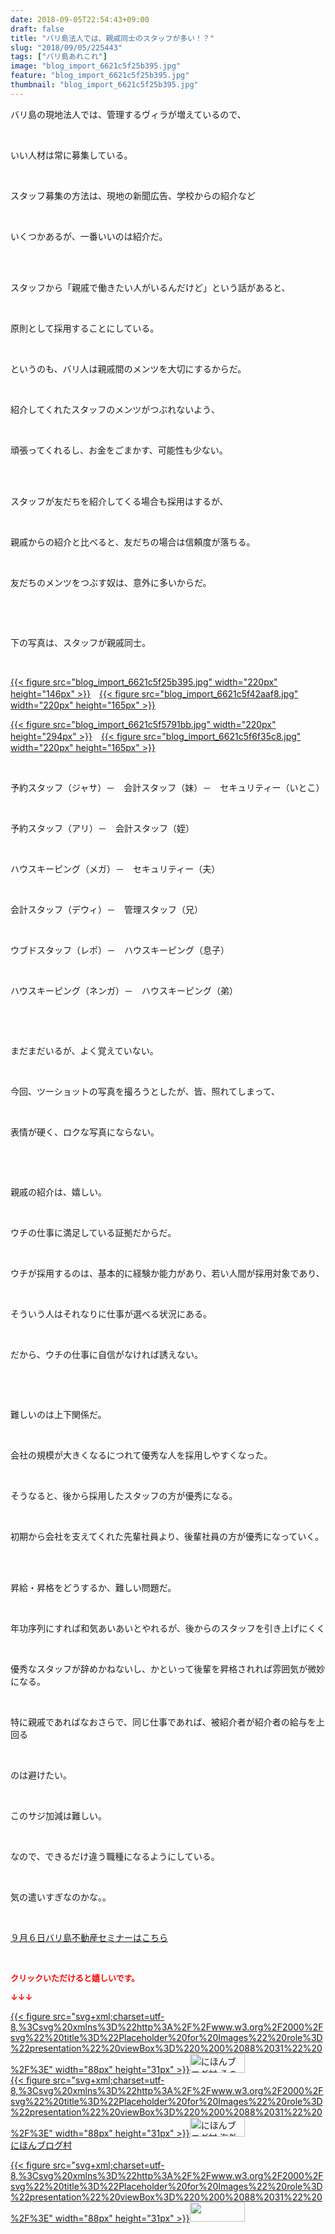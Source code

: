 ```yaml
---
date: 2018-09-05T22:54:43+09:00
draft: false
title: "バリ島法人では、親戚同士のスタッフが多い！？"
slug: "2018/09/05/225443"
tags: ["バリ島あれこれ"]
image: "blog_import_6621c5f25b395.jpg"
feature: "blog_import_6621c5f25b395.jpg"
thumbnail: "blog_import_6621c5f25b395.jpg"
---
```

<p>バリ島の現地法人では、管理するヴィラが増えているので、</p><p> </p><p>いい人材は常に募集している。</p><p> </p><p>スタッフ募集の方法は、現地の新聞広告、学校からの紹介など</p><p> </p><p>いくつかあるが、一番いいのは紹介だ。</p><p> </p><p><br/>スタッフから「親戚で働きたい人がいるんだけど」という話があると、</p><p> </p><p>原則として採用することにしている。</p><p> </p><p>というのも、バリ人は親戚間のメンツを大切にするからだ。</p><p> </p><p>紹介してくれたスタッフのメンツがつぶれないよう、</p><p> </p><p>頑張ってくれるし、お金をごまかす、可能性も少ない。</p><p> </p><p><br/>スタッフが友だちを紹介してくる場合も採用はするが、</p><p> </p><p>親戚からの紹介と比べると、友だちの場合は信頼度が落ちる。</p><p> </p><p>友だちのメンツをつぶす奴は、意外に多いからだ。</p><p> </p><p> </p><p>下の写真は、スタッフが親戚同士。</p><p> </p><p><a href="blog_import_6621c5f25b395.jpg">{{< figure src="blog_import_6621c5f25b395.jpg" width="220px" height="146px" >}}</a>　<a href="blog_import_6621c5f42aaf8.jpg">{{< figure src="blog_import_6621c5f42aaf8.jpg" width="220px" height="165px" >}}</a></p><p><a href="blog_import_6621c5f5791bb.jpg">{{< figure src="blog_import_6621c5f5791bb.jpg" width="220px" height="294px" >}}</a>　<a href="blog_import_6621c5f6f35c8.jpg">{{< figure src="blog_import_6621c5f6f35c8.jpg" width="220px" height="165px" >}}</a></p><p> </p><p>予約スタッフ（ジャサ）－　会計スタッフ（妹）－　セキュリティー（いとこ）</p><p> </p><p>予約スタッフ（アリ）－　会計スタッフ（姪）</p><p> </p><p>ハウスキーピング（メガ）－　セキュリティー（夫）</p><p> </p><p>会計スタッフ（デウィ）－　管理スタッフ（兄）</p><p> </p><p>ウブドスタッフ（レポ）－　ハウスキーピング（息子）</p><p> </p><p>ハウスキーピング（ネンガ）－　ハウスキーピング（弟）</p><p> </p><p> </p><p>まだまだいるが、よく覚えていない。</p><p> </p><p>今回、ツーショットの写真を撮ろうとしたが、皆、照れてしまって、</p><p> </p><p>表情が硬く、ロクな写真にならない。</p><p> </p><p> </p><p>親戚の紹介は、嬉しい。</p><p> </p><p>ウチの仕事に満足している証拠だからだ。</p><p> </p><p>ウチが採用するのは、基本的に経験か能力があり、若い人間が採用対象であり、</p><p> </p><p>そういう人はそれなりに仕事が選べる状況にある。</p><p> </p><p>だから、ウチの仕事に自信がなければ誘えない。</p><p> </p><p> </p><p>難しいのは上下関係だ。</p><p> </p><p>会社の規模が大きくなるにつれて優秀な人を採用しやすくなった。</p><p> </p><p>そうなると、後から採用したスタッフの方が優秀になる。</p><p> </p><p>初期から会社を支えてくれた先輩社員より、後輩社員の方が優秀になっていく。</p><p> </p><p><br/>昇給・昇格をどうするか、難しい問題だ。</p><p> </p><p>年功序列にすれば和気あいあいとやれるが、後からのスタッフを引き上げにくく</p><p> </p><p>優秀なスタッフが辞めかねないし、かといって後輩を昇格されれば雰囲気が微妙になる。</p><p> </p><p>特に親戚であればなおさらで、同じ仕事であれば、被紹介者が紹介者の給与を上回る</p><p> </p><p>のは避けたい。</p><p> </p><p>このサジ加減は難しい。</p><p> </p><p>なので、できるだけ違う職種になるようにしている。</p><p> </p><p>気の遣いすぎなのかな。。</p><p> </p><p><a href="iin.co.jp" target="_blank">９月６日バリ島不動産セミナーはこちら</a></p><p> </p><p><font color="#ff0000" size="2"><strong>クリックいただけると嬉しいです。</strong></font></p><p><font color="#ff0000" size="2"><strong>↓↓↓</strong></font></p><p><a href="ranking.html?p_cid=01260127" id="&amp;blogmura_banner" target="_blank">{{< figure src="svg+xml;charset=utf-8,%3Csvg%20xmlns%3D%22http%3A%2F%2Fwww.w3.org%2F2000%2Fsvg%22%20title%3D%22Placeholder%20for%20Images%22%20role%3D%22presentation%22%20viewBox%3D%220%200%2088%2031%22%20%2F%3E" width="88px" height="31px" >}}<noscript><img alt="にほんブログ村 その他生活ブログ 不動産投資へ" border="0" height="31" src="https://img-proxy.blog-video.jp/images?url=http%3A%2F%2Flife.blogmura.com%2Fhudousantoushi%2Fimg%2Fhudousantoushi88_31.gif" width="88"></noscript></a><br/><a href="ranking.html?p_cid=01260127" target="_blank">{{< figure src="svg+xml;charset=utf-8,%3Csvg%20xmlns%3D%22http%3A%2F%2Fwww.w3.org%2F2000%2Fsvg%22%20title%3D%22Placeholder%20for%20Images%22%20role%3D%22presentation%22%20viewBox%3D%220%200%2088%2031%22%20%2F%3E" width="88px" height="31px" >}}<noscript><img alt="にほんブログ村 海外生活ブログ バリ島情報へ" border="0" height="31" src="https://img-proxy.blog-video.jp/images?url=http%3A%2F%2Foverseas.blogmura.com%2Fbali%2Fimg%2Fbali88_31.gif" width="88"></noscript></a><br/><a href="ranking.html?p_cid=01260127" target="_blank">にほんブログ村</a></p><p><a href="link.php?1804582" title="人気ブログランキングへ">{{< figure src="svg+xml;charset=utf-8,%3Csvg%20xmlns%3D%22http%3A%2F%2Fwww.w3.org%2F2000%2Fsvg%22%20title%3D%22Placeholder%20for%20Images%22%20role%3D%22presentation%22%20viewBox%3D%220%200%2088%2031%22%20%2F%3E" width="88px" height="31px" >}}<noscript><img border="0" height="31" src="https://blog.with2.net/img/banner/banner_22.gif" width="88"></noscript></a></p><p> </p>

